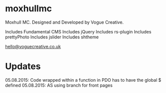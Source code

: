 # moxhullmc
Moxhull MC. Designed and Developed by Vogue Creative.

Includes Fundamental CMS
Includes jQuery
Includes rs-plugin
Includes prettyPhoto
Includes jslider
Includes shtheme

hello@voguecreative.co.uk

# Updates
05.08.2015: Code wrapped within a function in PDO has to have the global $ defined
05.08.2015: AS using branch for front pages
